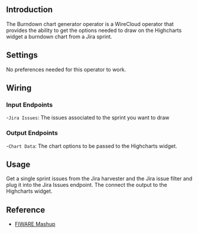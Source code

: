 ## Introduction

The Burndown chart generator operator is a WireCloud operator that provides the ability to get the options needed to draw on the Highcharts widget a burndown chart from a Jira sprint. 

## Settings

No preferences needed for this operator to work.

## Wiring

### Input Endpoints

-`Jira Issues`: The issues associated to the sprint you want to draw

### Output Endpoints

-`Chart Data`: The chart options to be passed to the Highcharts widget.

## Usage

Get a single sprint issues from the Jira harvester and the Jira issue filter and plug it into the Jira Issues endpoint. The connect the output to the Highcharts widget.

## Reference

- [FIWARE Mashup](https://mashup.lab.fiware.org/)
